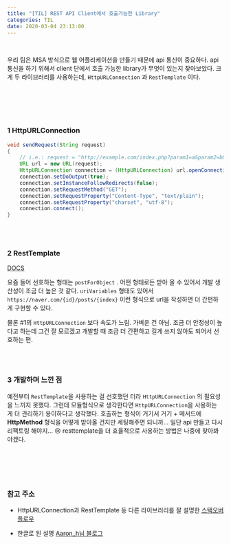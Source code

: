 ```yaml
---
title: "[TIL] REST API Client에서 호출가능한 Library"
categories: TIL
date: 2020-03-04 23:13:00
---
```

<br>

우리 팀은 MSA 방식으로 웹 어플리케이션을 만들기 때문에 api 통신이 중요하다. api 통신을 하기 위해서 client 단에서 호출 가능한 library가 무엇이 있는지 찾아보았다. 크게 두 라이브러리를 사용하는데, `HttpURLConnection` 과 `RestTemplate` 이다.

<br><br><br><br>

### 1 HttpURLConnection

```java
void sendRequest(String request)
{
    // i.e.: request = "http://example.com/index.php?param1=a&param2=b&param3=c";
    URL url = new URL(request); 
    HttpURLConnection connection = (HttpURLConnection) url.openConnection();           
    connection.setDoOutput(true); 
    connection.setInstanceFollowRedirects(false); 
    connection.setRequestMethod("GET"); 
    connection.setRequestProperty("Content-Type", "text/plain"); 
    connection.setRequestProperty("charset", "utf-8");
    connection.connect();
}
```

<br><br>



### 2 RestTemplate

[DOCS](https://docs.spring.io/spring/docs/current/javadoc-api/org/springframework/web/client/RestTemplate.html)

요즘 들어 선호하는 형태는 `postForObject`  . 어떤 형태로든 받아 올 수 있어서 개발 생산성이 조금 더 높은 것 같다. `uriVariables` 형태도 있어서 `https://naver.com/{id}/posts/{index}` 이런 형식으로 url을 작성하면 더 간편하게 구현할 수 있다.

물론 #1의 `HttpURLConnection` 보다 속도가 느림. 가벼운 건 아님. 조금 더 안정성이 높다고 하는데 그건 잘 모르겠고 개발할 때 조금 더 간편하고 길게 쓰지 않아도 되어서 선호하는 편.

<br><br>



### 3 개발하며 느낀 점

예전부터 `RestTemplate`을 사용하는 걸 선호했던 터라 `HttpURLConnection` 의 필요성을 느끼지 못했다. 그런데 모듈형식으로 생각한다면 `HttpURLConnection`을 사용하는 게 더 관리하기 용이하다고 생각했다. 호출하는 형식이 거기서 거기 + 메서드에 **HttpMethod** 형식을 어떻게 받아올 건지만 세팅해주면 되니까... 일단 api 만들고 다시 리팩토링 해야지... :cry: resttemplate을 더 효율적으로 사용하는 방법은 나중에 찾아봐야겠다.



<br><br><br><br>

### 참고 주소

- HttpURLConnection과 RestTemplate 등 다른 라이브러리를 잘 설명한 [스택오버플로우](https://stackoverflow.com/questions/53795268/should-i-use-httpurlconnection-or-resttemplate)

- 한글로 된 설명 [Aaron_h님 블로그](https://digitalbourgeois.tistory.com/56?category=678387)

